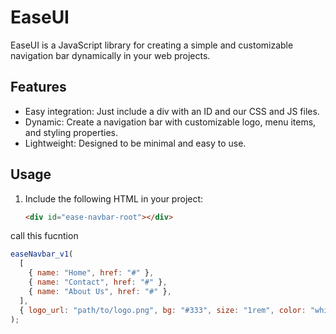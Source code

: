 # EaseUI

EaseUI is a JavaScript library for creating a simple and customizable navigation bar dynamically in your web projects.

## Features

- Easy integration: Just include a div with an ID and our CSS and JS files.
- Dynamic: Create a navigation bar with customizable logo, menu items, and styling properties.
- Lightweight: Designed to be minimal and easy to use.

## Usage

1. Include the following HTML in your project:

   ```html
   <div id="ease-navbar-root"></div>
call this fucntion 
```js
easeNavbar_v1(
  [
    { name: "Home", href: "#" },
    { name: "Contact", href: "#" },
    { name: "About Us", href: "#" },
  ],
  { logo_url: "path/to/logo.png", bg: "#333", size: "1rem", color: "white" }
);

